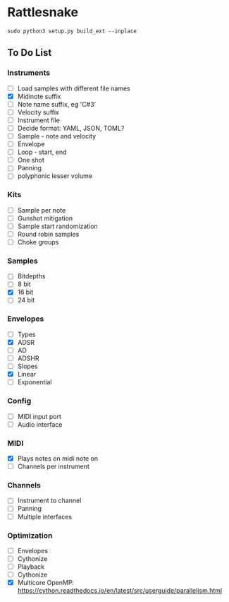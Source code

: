 # Rattlesnake

```
sudo python3 setup.py build_ext --inplace
```

## To Do List
### Instruments
- [ ] Load samples with different file names
 - [x] Midinote suffix
 - [ ] Note name suffix, eg 'C#3'
 - [ ] Velocity suffix
- [ ] Instrument file
 - [ ] Decide format: YAML, JSON, TOML?
 - [ ] Sample - note and velocity
 - [ ] Envelope
 - [ ] Loop - start, end
 - [ ] One shot
- [ ] Panning
- [ ] polyphonic lesser volume

### Kits
- [ ] Sample per note
- [ ] Gunshot mitigation
 - [ ] Sample start randomization
 - [ ] Round robin samples
- [ ] Choke groups

### Samples
- [ ] Bitdepths
 - [ ] 8 bit
 - [x] 16 bit
 - [ ] 24 bit

### Envelopes
- [ ] Types
 - [x] ADSR
 - [ ] AD
 - [ ] ADSHR
- [ ] Slopes
 - [x] Linear
 - [ ] Exponential

### Config
- [ ] MIDI input port
- [ ] Audio interface

### MIDI
- [x] Plays notes on midi note on
- [ ] Channels per instrument

### Channels
- [ ] Instrument to channel
- [ ] Panning
- [ ] Multiple interfaces

### Optimization
- [ ] Envelopes
 - [ ] Cythonize
- [ ] Playback
 - [ ] Cythonize
- [x] Multicore OpenMP: https://cython.readthedocs.io/en/latest/src/userguide/parallelism.html
